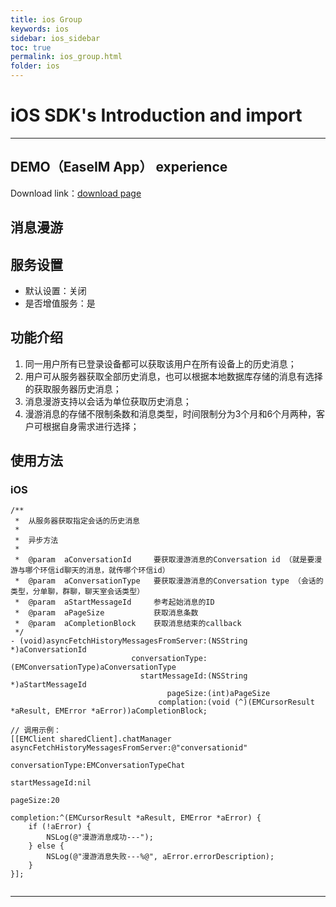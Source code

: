 ```yaml
---
title: ios Group
keywords: ios
sidebar: ios_sidebar
toc: true
permalink: ios_group.html
folder: ios
---
```

# iOS SDK's Introduction and import

------------------------------------------------------------------------

## DEMO（EaseIM App） experience

Download link：[download page](http://www.easemob.com/download/im)

## 消息漫游

## 服务设置

-   默认设置：关闭
-   是否增值服务：是

## 功能介绍

1.  同一用户所有已登录设备都可以获取该用户在所有设备上的历史消息；
2.  用户可从服务器获取全部历史消息，也可以根据本地数据库存储的消息有选择的获取服务器历史消息；
3.  消息漫游支持以会话为单位获取历史消息；
4.  漫游消息的存储不限制条数和消息类型，时间限制分为3个月和6个月两种，客户可根据自身需求进行选择；

## 使用方法

### iOS

``` objc
/**
 *  从服务器获取指定会话的历史消息
 *
 *  异步方法
 *
 *  @param  aConversationId     要获取漫游消息的Conversation id （就是要漫游与哪个环信id聊天的消息，就传哪个环信id）
 *  @param  aConversationType   要获取漫游消息的Conversation type （会话的类型，分单聊，群聊，聊天室会话类型）
 *  @param  aStartMessageId     参考起始消息的ID
 *  @param  aPageSize           获取消息条数
 *  @param  aCompletionBlock    获取消息结束的callback
 */
- (void)asyncFetchHistoryMessagesFromServer:(NSString *)aConversationId
                           conversationType:(EMConversationType)aConversationType
                             startMessageId:(NSString *)aStartMessageId
                                   pageSize:(int)aPageSize
                                 complation:(void (^)(EMCursorResult *aResult, EMError *aError))aCompletionBlock;
                                 
// 调用示例：
[[EMClient sharedClient].chatManager asyncFetchHistoryMessagesFromServer:@"conversationid"
                                                        conversationType:EMConversationTypeChat
                                                          startMessageId:nil
                                                                pageSize:20
                                                              completion:^(EMCursorResult *aResult, EMError *aError) {
    if (!aError) {
        NSLog(@"漫游消息成功---");
    } else {
        NSLog(@"漫游消息失败---%@", aError.errorDescription);
    }
}];
                               
```

------------------------------------------------------------------------

